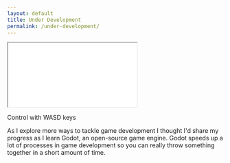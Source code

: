 ```yaml
---
layout: default
title: Under Development
permalink: /under-development/
---
```


<div id="content-wrapper">
  <div id="game-wrapper">
    <iframe id="game-frame" src="/assets/DummyGame/DummyGame.html"></iframe>
  </div>

  <p>Control with WASD keys</p>

  As I explore more ways to tackle game development I thought I'd share my progress as I learn Godot, an open-source game engine. Godot speeds up a lot of processes in game development so you can really throw something together in a short amount of time.
</div>

<script>
    window.scrollTo(0, 80);
</script>
